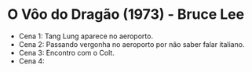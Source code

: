 # O Vôo do Dragão (1973) - Bruce Lee
- Cena 1: Tang Lung aparece no aeroporto.
- Cena 2: Passando vergonha no aeroporto por não saber falar italiano.
- Cena 3: Encontro com o Colt. 
- Cena 4: 
